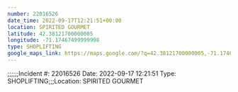 ```yaml
---
number: 22016526
date_time: 2022-09-17T12:21:51+00:00
location: SPIRITED GOURMET
latitude: 42.38121700000005
longitude: -71.17467499999998
type: SHOPLIFTING
google_maps_link: https://maps.google.com/?q=42.38121700000005,-71.17467499999998
---
```


;;;;;;Incident #: 22016526  Date: 2022-09-17 12:21:51   Type: SHOPLIFTING;;;Location: SPIRITED GOURMET
